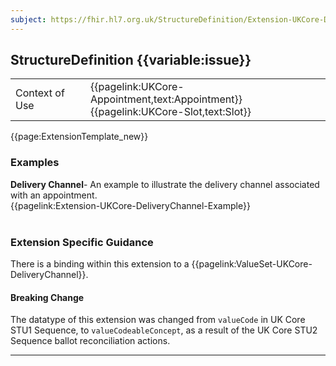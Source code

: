 ```yaml
---
subject: https://fhir.hl7.org.uk/StructureDefinition/Extension-UKCore-DeliveryChannel
---
```

## StructureDefinition {{variable:issue}}

<table id="addToTranspose">
<tr><td>Context of Use</td>
<td>{{pagelink:UKCore-Appointment,text:Appointment}}<br/>
{{pagelink:UKCore-Slot,text:Slot}}</td>
</tr>
</table>

{{page:ExtensionTemplate_new}}

<div id="Examples" class="tabcontent">
  <h3>Examples</h3>
  <b>Delivery Channel</b>- An example to illustrate the delivery channel associated with an appointment.<br>
{{pagelink:Extension-UKCore-DeliveryChannel-Example}}
<br><br>
</div>

<h3 id="guidance-deliverychannel">Extension Specific Guidance</h3>

There is a binding within this extension to a {{pagelink:ValueSet-UKCore-DeliveryChannel}}.

<div markdown="span" class="alert alert-warning" role="alert"><h4><i class="fa fa-warning"></i> Breaking Change</h4>
The datatype of this extension was changed from <code>valueCode</code> in UK Core STU1 Sequence, to <code>valueCodeableConcept</code>, as a result of the UK Core STU2 Sequence ballot reconciliation actions.
</div> 

---
